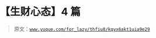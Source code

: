 # 【生财心态】4 篇

> 原文：[`www.yuque.com/for_lazy/thfiu8/kqyx6akt1uia9e29`](https://www.yuque.com/for_lazy/thfiu8/kqyx6akt1uia9e29)

